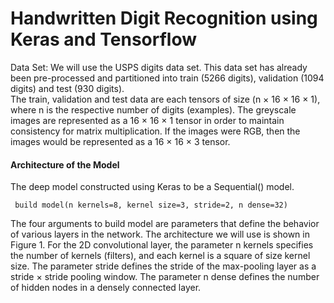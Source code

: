 # Handwritten Digit Recognition using Keras and Tensorflow

Data Set: We will use the USPS digits data set. This data set has already been pre-processed and partitioned into train (5266 digits), validation (1094 digits) and test (930 digits). <br/>
The train, validation and test data are each tensors of size (n × 16 × 16 × 1), where n is the respective number of digits (examples). The greyscale images are represented as a 16 × 16 × 1 tensor in order to maintain consistency for matrix multiplication. If the images were RGB, then the images would be represented as a 16 × 16 × 3 tensor.

#### Architecture of the Model
The deep model constructed using Keras to be a Sequential() model.
     
     build model(n kernels=8, kernel size=3, stride=2, n dense=32)
    
The four arguments to build model are parameters that define the behavior of various layers in the network. The architecture we will use is shown in Figure 1. For the 2D convolutional layer, the parameter n kernels specifies the number of kernels (filters), and each kernel is a square of size kernel size. The parameter stride defines the stride of the max-pooling layer as a stride × stride pooling window. The parameter n dense defines the number of hidden nodes in a densely connected layer.
